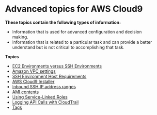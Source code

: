 # Advanced topics for AWS Cloud9<a name="advanced-topics"></a>

**These topics contain the following types of information:**
+ Information that is used for advanced configuration and decision making\.
+ Information that is related to a particular task and can provide a better understand but is not critical to accomplishing that task\.

**Topics**
+ [EC2 Environments versus SSH Environments](ec2-env-versus-ssh-env.md)
+ [Amazon VPC settings](vpc-settings.md)
+ [SSH Environment Host Requirements](ssh-settings.md)
+ [AWS Cloud9 Installer](installer.md)
+ [Inbound SSH IP address ranges](ip-ranges.md)
+ [AMI contents](ami-contents.md)
+ [Using Service\-Linked Roles](using-service-linked-roles.md)
+ [Logging API Calls with CloudTrail](cloudtrail.md)
+ [Tags](tags.md)